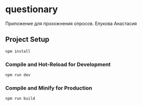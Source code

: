 # questionary

Приложение для прохожнения опросов.
Елукова Анастасия

## Project Setup

```sh
npm install
```

### Compile and Hot-Reload for Development

```sh
npm run dev
```

### Compile and Minify for Production

```sh
npm run build
```
